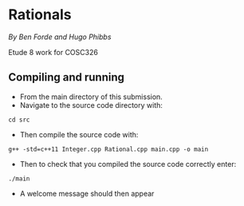# Rationals 
*By Ben Forde and Hugo Phibbs*

Etude 8 work for COSC326

## Compiling and running
- From the main directory of this submission.
- Navigate to the source code directory with:
```shell
cd src
```
- Then compile the source code with:
```shell
g++ -std=c++11 Integer.cpp Rational.cpp main.cpp -o main
```
- Then to check that you compiled the source code correctly enter:
```shell
./main
```
- A welcome message should then appear
